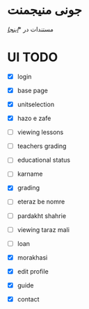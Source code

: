 # جونی منیجمنت
مستندات در **<a href="https://am-shm.github.io/juni_managemant_docs/">اینجا</a>*



# UI TODO
- [x] login
- [x] base page
- [x] unitselection
- [x] hazo e zafe
- [ ] viewing lessons
- [ ] teachers grading
- [ ] educational status
- [ ] karname
- [x] grading
- [ ] eteraz be nomre
- [ ] pardakht shahrie
- [ ] viewing taraz mali
- [ ] loan
- [x] morakhasi
- [x] edit profile
- [x] guide
- [x] contact 

